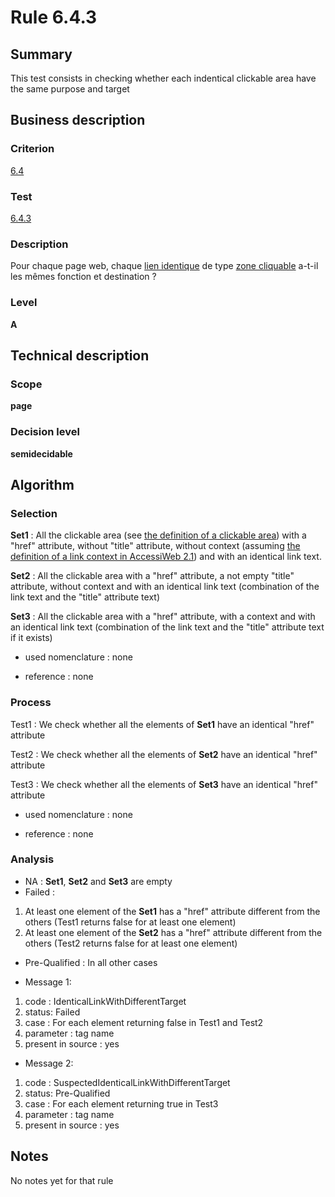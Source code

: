 # Rule 6.4.3
## Summary

This test consists in checking whether each indentical clickable area
have the same purpose and target

## Business description

### Criterion

[6.4](http://references.modernisation.gouv.fr/sites/default/files/RGAA3_RC2-1/referentiel_technique.htm#crit-6-4)

### Test

[6.4.3](http://references.modernisation.gouv.fr/sites/default/files/RGAA3_RC2-1/referentiel_technique.htm#test-6-4-3)

### Description

Pour chaque page web, chaque <a href="http://references.modernisation.gouv.fr/sites/default/files/RGAA3_RC2-1/glossaire.htm#mLienIdentique">lien identique</a> de type <a href="http://references.modernisation.gouv.fr/sites/default/files/RGAA3_RC2-1/glossaire.htm#mZoneCliquable">zone cliquable</a> a-t-il les m&ecirc;mes fonction et destination ?

### Level

**A**

## Technical description

### Scope

**page**

### Decision level

**semidecidable**

## Algorithm

### Selection

**Set1** : All the clickable area (see [the definition of a clickable
area](http://www.braillenet.org/accessibilite/referentiel-aw21-en/glossaire.php#mZoneCliquable))
with a "href" attribute, without "title" attribute, without context
(assuming [the definition of a link context in AccessiWeb
2.1](http://www.braillenet.org/accessibilite/referentiel-aw21-en/glossaire.php#mContexteLien))
and with an identical link text.

**Set2** : All the clickable area with a "href" attribute, a not empty
"title" attribute, without context and with an identical link text
(combination of the link text and the "title" attribute text)

**Set3** : All the clickable area with a "href" attribute, with a context
and with an identical link text (combination of the link text and the
"title" attribute text if it exists)

-   used nomenclature : none

-   reference : none

### Process

Test1 : We check whether all the elements of **Set1** have an identical
"href" attribute

Test2 : We check whether all the elements of **Set2** have an identical
"href" attribute

Test3 : We check whether all the elements of **Set3** have an identical
"href" attribute

-   used nomenclature : none

-   reference : none

### Analysis

-   NA : **Set1**, **Set2** and **Set3** are empty
-   Failed :

1.  At least one element of the **Set1** has a "href" attribute different
    from the others (Test1 returns false for at least one element)
2.  At least one element of the **Set2** has a "href" attribute different
    from the others (Test2 returns false for at least one element)

-   Pre-Qualified : In all other cases

-   Message 1:

1.  code : IdenticalLinkWithDifferentTarget
2.  status: Failed
3.  case : For each element returning false in Test1 and Test2
4.  parameter : tag name
5.  present in source : yes

-   Message 2:

1.  code : SuspectedIdenticalLinkWithDifferentTarget
2.  status: Pre-Qualified
3.  case : For each element returning true in Test3
4.  parameter : tag name
5.  present in source : yes

## Notes

No notes yet for that rule
